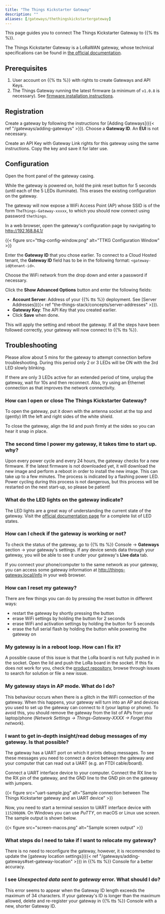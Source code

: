 ```yaml
---
title: "The Things Kickstarter Gateway"
description: ""
aliases: [/gateways/thethingskickstartergateway]
---
```


This page guides you to connect The Things Kickstarter Gateway to {{% tts %}}.

<!--more-->

The Things Kickstarter Gateway is a LoRaWAN gateway, whose technical specifications can be found in [the official documentation](https://www.thethingsnetwork.org/docs/gateways/gateway/).

## Prerequisites

1. User account on {{% tts %}} with rights to create Gateways and API Keys.
2. The Things Gateway running the latest firmware (a minimum of `v1.0.8` is necessary). See [firmware installation instructions](https://github.com/TheThingsProducts/gateway/tree/develop/firmware/).

## Registration

Create a gateway by following the instructions for [Adding Gateways]({{< ref "/gateways/adding-gateways" >}}). Choose a **Gateway ID**. An **EUI** is not necessary.

Create an API Key with Gateway Link rights for this gateway using the same instructions. Copy the key and save it for later use.

## Configuration

Open the front panel of the gateway casing.

While the gateway is powered on, hold the pink reset button for 5 seconds (until each of the 5 LEDs illuminate). This erases the existing configuration on the gateway.

The gateway will now expose a WiFi Access Point (AP) whose SSID is of the form `TheThings-Gateway-xxxxx`, to which you should now connect using password `thethings`.

In a web browser, open the gateway's configuration page by navigating to http://192.168.84.1/

{{< figure src="ttkg-config-window.png" alt="TTKG Configuration Window" >}}

Enter the **Gateway ID** that you chose earlier. To connect to a Cloud Hosted tenant, the **Gateway ID** field has to be in the following format: `<gateway-id@tenant-id>`.

Choose the WiFi network from the drop down and enter a password if necessary.

Click the **Show Advanced Options** button and enter the following fields:

- **Account Server**: Address of your {{% tts %}} deployment. See [Server Addresses]({{< ref "the-things-stack/concepts/server-addresses" >}}).
- **Gateway Key**: The API Key that you created earlier.
- Click **Save** when done.

This will apply the setting and reboot the gateway. If all the steps have been followed correctly, your gateway will now connect to {{% tts %}}.

## Troubleshooting

Please allow about 5 mins for the gateway to attempt connection before troubleshooting. During this period only 2 or 3 LEDs will be ON with the 3rd LED slowly blinking.

If there are only 3 LEDs active for an extended period of time, unplug the gateway, wait for 10s and then reconnect. Also, try using an Ethernet connection as that improves the network connectivity.

### How can I open or close The Things Kickstarter Gateway?

To open the gateway, put it down with the antenna socket at the top and (gently) lift the left and right sides of the white shield.

To close the gateway, align the lid and push firmly at the sides so you can hear it snap in place.

### The second time I power my gateway, it takes time to start up. why?

Upon every power cycle and every 24 hours, the gateway checks for a new firmware. If the latest firmware is not downloaded yet, it will download the new image and perform a reboot in order to install the new image. This can take up to a few minutes. The process is indicated by a flashing power LED. Power cycling during this process is not dangerous, but this process will be restarted on the next start-up, so please be patient!

### What do the LED lights on the gateway indicate?

The LED lights are a great way of understanding the current state of the gateway. Visit the [official documentation page](https://www.thethingsnetwork.org/docs/gateways/gateway/ledstatus/) for a complete list of LED states.

### How can I check if the gateway is working or not?

To check the status of the gateway, go to {{% tts %}} Console &#8594; **Gateways** section &#8594; your gateway's settings. If any device sends data through your gateway, you will be able to see it under your gateway's **Live data** tab.

If you connect your phone/computer to the same network as your gateway, you can access some gateway information at http://things-gateway.local/info in your web browser.

### How can I reset my gateway?

There are few things you can do by pressing the reset button in different ways:

- restart the gateway by shortly pressing the button
- erase WiFi settings by holding the button for 2 seconds
- erase WiFi and activation settings by holding the button for 5 seconds
- erase the full serial flash by holding the button while powering the gateway on

### My gateway is in a reboot loop. How can I fix it?

A possible cause of this issue is that the LoRa board is not fully pushed in in the socket. Open the lid and push the LoRa board in the socket. If this fix does not work for you, check the [product repository](https://github.com/TheThingsProducts/gateway/issues), browse through issues to search for solution or file a new issue.

### My gateway stays in AP mode. What do I do?

This behaviour occurs when there is a glitch in the WiFi connection of the gateway. When this happens, your gateway will turn into an AP and devices you used to set up the gateway can connect to it (your laptop or phone). To avoid this, you should remove the gateway from the list of APs from your laptop/phone (*Network Settings &#8594; Things-Gateway-XXXX &#8594; Forget this network*).

### I want to get in-depth insight/read debug messages of my gateway. Is that possible?

The gateway has a UART port on which it prints debug messages. To see these messages you need to connect a device between the gateway and your computer that can read out a UART (e.g. an FTDI cable/board).

Connect a UART interface device to your computer. Connect the RX line to the RX pin of the gateway, and the GND line to the GND pin on the gateway with jumpers.

{{< figure src="uart-sample.jpg" alt="Sample connection between The Things Kickstarter gateway and an UART device" >}}

Now, you need to start a terminal session to UART interface device with `115200@8N`. On Windows you can use *PuTTY*, on macOS or Linux use *screen*. The sample output is shown below.

{{< figure src="screen-macos.png" alt="Sample screen output" >}}

### What steps do I need to take if I want to relocate my gateway?

There is no need to reconfigure the gateway, however, it is recommended to update the [gateway location settings]({{< ref "/gateways/adding-gateways#set-gateway-location" >}}) in {{% tts %}} Console for a better accuracy.

### I see *Unexpected data sent to gateway* error. What should I do?

This error seems to appear when the Gateway ID length exceeds the maximum of 34 characters. If your gateway's ID is longer than the maximum allowed, delete and re-register your gateway in {{% tts %}} Console with a new, shorter Gateway ID.
